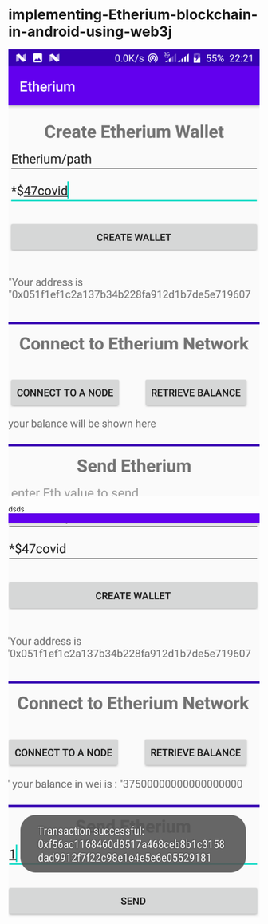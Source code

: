 # implementing-Etherium-blockchain-in-android-using-web3j

![SCREENONE](https://github.com/xTrilton/implementing-Etherium-blockchain-in-android-using-web3j/blob/main/Etherium/app/screenshots/1_Dx8glifsqHuGjDvHFwpWng.png)

dsds
![screentwo](https://github.com/xTrilton/implementing-Etherium-blockchain-in-android-using-web3j/blob/main/Etherium/app/screenshots/1__drADA8_snW-XkOw5KqTPQ.png)
